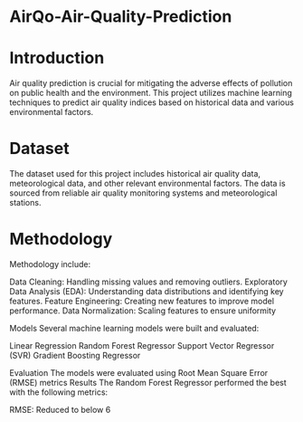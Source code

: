 # AirQo-Air-Quality-Prediction
# Introduction
Air quality prediction is crucial for mitigating the adverse effects of pollution on public health and the environment. This project utilizes machine learning techniques to predict air quality indices based on historical data and various environmental factors.

# Dataset
The dataset used for this project includes historical air quality data, meteorological data, and other relevant environmental factors. The data is sourced from reliable air quality monitoring systems and meteorological stations.

# Methodology
Methodology include:

Data Cleaning: Handling missing values and removing outliers.
Exploratory Data Analysis (EDA): Understanding data distributions and identifying key features.
Feature Engineering: Creating new features to improve model performance.
Data Normalization: Scaling features to ensure uniformity

Models
Several machine learning models were built and evaluated:

Linear Regression
Random Forest Regressor
Support Vector Regressor (SVR)
Gradient Boosting Regressor

Evaluation
The models were evaluated using Root Mean Square Error (RMSE) metrics
Results
The Random Forest Regressor performed the best with the following metrics:

RMSE: Reduced to below 6
